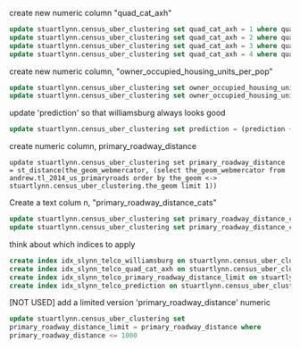


create new numeric column "quad_cat_axh"

```sql
update stuartlynn.census_uber_clustering set quad_cat_axh = 1 where quad_cat = 1;
update stuartlynn.census_uber_clustering set quad_cat_axh = 2 where quad_cat is null;
update stuartlynn.census_uber_clustering set quad_cat_axh = 3 where quads = 'HL';
update stuartlynn.census_uber_clustering set quad_cat_axh = 4 where quads = 'HH'
```

create new numeric column, "owner_occupied_housing_units_per_pop"

```sql
update stuartlynn.census_uber_clustering set owner_occupied_housing_units_per_pop = 0 where total_pop = 0;
update stuartlynn.census_uber_clustering set owner_occupied_housing_units_per_pop = owner_occupied_housing_units::numeric / total_pop where total_pop > 0
```

update 'prediction' so that williamsburg always looks good

```sql
update stuartlynn.census_uber_clustering set prediction = (prediction + 1.0)/2.0 where williamsburg = true
```

create numeric column, primary_roadway_distance

```
update stuartlynn.census_uber_clustering set primary_roadway_distance = st_distance(the_geom_webmercator, (select the_geom_webmercator from andrew.tl_2014_us_primaryroads order by the_geom <-> stuartlynn.census_uber_clustering.the_geom limit 1))
```


Create a text colum n, "primary_roadway_distance_cats"

```sql
update stuartlynn.census_uber_clustering set primary_roadway_distance_cats = 'Connected to highway' where primary_roadway_distance<=1000;
update stuartlynn.census_uber_clustering set primary_roadway_distance_cats = 'No highway' where primary_roadway_distance>1000;
```

think about which indices to apply

```sql
create index idx_slynn_telco_williamsburg on stuartlynn.census_uber_clustering (williamsburg);
create index idx_slynn_telco_quad_cat_axh on stuartlynn.census_uber_clustering (quad_cat_axh);
create index idx_slynn_telco_primary_roadway_distance_limit on stuartlynn.census_uber_clustering (primary_roadway_distance_limit);
create index idx_slynn_telco_prediction on stuartlynn.census_uber_clustering (prediction)

```


[NOT USED] add a limited version 'primary_roadway_distance' numeric

```sql
update stuartlynn.census_uber_clustering set
primary_roadway_distance_limit = primary_roadway_distance where
primary_roadway_distance <= 1000
```
